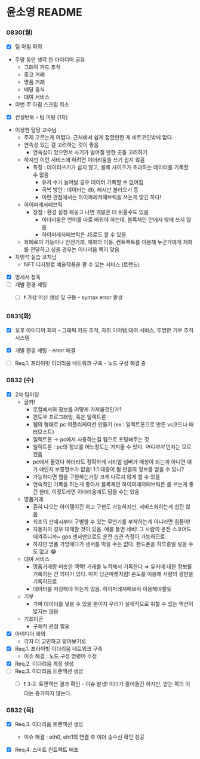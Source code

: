 # 윤소영 README

### 0830(월)

- [x] 팀 아침 회의
- 주말 동안 생각 한 아이디어 공유
  - 그래픽 카드 추적
  - 중고 거래
  - 명품 거래
  - 배달 음식
  - 대여 서비스
- 이번 주 아침 스크럼 취소
- [x] 컨설턴트 - 팀 미팅 (1차)
- 이상현 담당 교수님
  - 주제 고르는게 어렵다. 근처에서 쉽게 접할만한 게 비트코인밖에 없다.
  - 연속성 있는 걸 고려하는 것이 좋음
    - 연속성이 있으면서 사기가 벌어질 만한 곳들 고려하기
  - 하지만 이런 서비스에 하려면 이더리움을 쓰기 쉽지 않음
    - 특징 : 데이터쓰기가 쉽지 않고, 블록 사이즈가 초과하는 데이터를 기록할 수 없음 
      - 유저 수가 늘어날 경우 데이터 기록할 수 없어짐
      - 극복 방안 : 데이터는 db, 해시만 불러오기 등
      - 이런 관점에서는 하이퍼레저패브릭을 쓰는게 맞긴 하다!
  - 하이퍼레저패브릭
    - 장점 : 환경 설정 해놓고 나면 개발은 더 쉬울수도 있음
      - 이더리움은 언어를 따로 배워야 하는데, 블록체인 안에서 밖에 쓰지 않음
      - 하이퍼레저패브릭은 JS로도 할 수 있음
  - 화폐로의 기능이나 안전거래, 재화의 이동, 컨트랙트를 이용해 누군가에게 재화를 전달하고 싶을 경우는 이더리움 쪽이 맞음
- 차민석 실습 코치님
  - NFT 디지털로 예술작품을 팔 수 있는 서비스 (트랜드)
- [x] 명세서 정독
- [ ] 개발 환경 세팅
  - [ ] ❗ 가상 머신 생성 및 구동 - syntax error 발생



### 0831(화)

- [x] 오후 아이디어 회의 - 그래픽 카드 추적, 자취 아이템 대여 서비스, 투명한 기부 추적 시스템

- [x] 개발 환경 세팅 - error 해결

- [ ] Req.1. 프라이빗 이더리움 네트워크 구축 - 노드 구성 해결 중



### 0832 (수)

- [x] 2차 팀미팅
  - 글카!
    - 로컬에서의 정보를 어떻게 가져올것인가?
    - 윈도우 프로그래밍, 혹은 일렉트론
    - 웹의 형태로 pc 어플리케이션 만들기 (ex : 일렉트론으로 만든 vs코드나 매터모스트)
    - 일랙트론 → pc에서 사용하는걸 웹으로 포팅해주는 것
    - 일렉트론 : pc의 정보를 어느정도는 가져올 수 있다. *어디까지* 인지는 모르겠음
    - pc에서 돌렸다 하더라도 정확하게 시리얼 넘버가 매칭이 되는게 아니면 얘가 얘인지 보증할수가 없음! 1:1 대응이 될 만큼의 정보를 얻을 수 있나?
    - 가능하다면 웹을 구현하는거랑 크게 다르지 않게 할 수 있음
    - 연속적인 기록을 하는게 좋아서 블록체인 하이퍼레저패브릭은 를 쓰는게 좋긴 한데, 이정도라면 이더리움에도 담을 수는 있음
  - 명품거래
    - 흔히 나오는 아이템이긴 하고 구현도 가능하지만, 서비스화하는게 쉽진 않음
    - 최초의 판매시부터 구별할 수 있는 무언가를 부착하는게 아니라면 힘들어!
    - 자동차의 경우 대체할 것이 있음. 예를 들면 네비! 그 사람의 운전 스코어도 매겨주니까~ gps 센서만으로도 운전 습관 측정이 가능하므로
    - 하지만 명품 가방에다가 센서를 박을 수는 없다.  핸드폰을 하루종일 넣을 수도 없고 😂
  - 대여 서비스
    - 명품거래랑 비슷한 맥락! 거래를 누적해서 기록한다 ⇒ 유저에 대한 정보를 기록하는 건 의미가 있다.  마치 당근마켓처럼! 온도를 이용해 사람의 평판을 기록하므로
    - 데이터를 저장해야 하는게 많음. 하이퍼레저패브릭 이용해야할듯
  - 기부
    - 가짜 데이터를 넣을 수 있을 뿐이지 우리가 실제적으로 취할 수 있는 액션이 많지는 않음
  - 기프티콘
    - 구체적 관점 필요
- [x] 아이디어 회의
  - 각자 더 고민하고 알아보기로
- [x] Req.1. 프라이빗 이더리움 네트워크 구축 
  - 이슈 해결 : 노드 구성 명령어 수정
- [x] Req.2. 이더리움 계정 생성
- [ ] Req.3. 이더리움 트랜잭션 생성
  - [ ] ❗ 3-2. 트랜잭션 결과 확인 - 이슈 발생! 이더가 줄어들긴 하지만, 받는 쪽의 이더는 증가하지 않는다.



### 0832 (목)

- [x] Req.3. 이더리움 트랜잭션 생성

  - 이슈 해결 : eth0, eht1의 연결 후 이더 송수신 확인 성공

- [x] Req.4. 스마트 컨트랙트 배포

  

